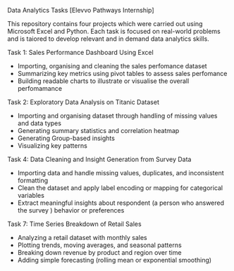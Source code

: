 Data Analytics Tasks [Elevvo Pathways Internship]


This repository contains four projects which were carried out using Microsoft Excel and Python. Each task is focused on real-world problems and is taiored to develop relevant and in demand data analytics skills. 

Task 1: Sales Performance Dashboard Using Excel 

- Importing, organising and cleaning the sales perfomance dataset
- Summarizing key metrics using pivot tables to assess sales perfomance
- Building readable charts to illustrate or visualise the overall perfomamance

Task 2: Exploratory Data Analysis on Titanic Dataset

 - Importing and organising dataset through handling of missing values and data types
 - Generating summary statistics and correlation heatmap
 - Generating Group-based insights
 - Visualizing key patterns

Task 4: Data Cleaning and Insight Generation from Survey Data

- Importing data and handle missing values, duplicates, and inconsistent formatting
- Clean the dataset and apply label encoding or mapping for categorical variables
- Extract meaningful insights about respondent (a person who answered the survey ) behavior or preferences

Task 7: Time Series Breakdown of Retail Sales

- Analyzing a retail dataset with monthly sales
- Plotting trends, moving averages, and seasonal patterns
- Breaking down revenue by product and region over time
- Adding simple forecasting (rolling mean or exponential smoothing)
